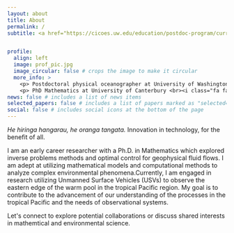 ```yaml
---
layout: about
title: About
permalink: /
subtitle: <a href="https://cicoes.uw.edu/education/postdoc-program/current-postdoctoral-researchers/">University of Washington</a>, <a href="https://www.pmel.noaa.gov/ocs/people">NOAA Pacific Marine Environment Laboratory</a> 


profile:
  align: left
  image: prof_pic.jpg
  image_circular: false # crops the image to make it circular
  more_info: >
    <p> Postdoctoral physical oceanographer at University of Washington <br><i class="fa fa-map-marker" aria-hidden="true"></i> Seattle, WA</p>
    <p> PhD Mathematics at University of Canterbury <br><i class="fa fa-map-marker" aria-hidden="true"></i> Christchurch, New Zealand</p>
news: false # includes a list of news items
selected_papers: false # includes a list of papers marked as "selected={true}"
social: false # includes social icons at the bottom of the page
---
```



_He hiringa hangarau, he oranga tangata._
Innovation in technology, for the benefit of all.


I am an early career researcher with a Ph.D. in Mathematics which explored inverse problems methods and optimal control for geophysical fluid flows. I am adept at utilizing mathematical models and computational methods to analyze complex environmental phenomena.Currently, I am engaged in research utilizing Unmanned Surface Vehicles (USVs) to observe the eastern edge of the warm pool in the tropical Pacific region. My goal is to contribute to the advancement of our understanding of the processes in the tropical Pacific and the needs of observational systems.

Let's connect to explore potential collaborations or discuss shared interests in mathemtical and environmental science. 


